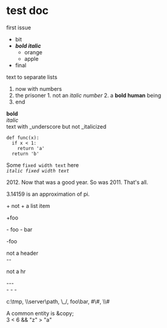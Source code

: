 #  test doc

first issue

  * bit
  * _**bold italic**_
    * orange
    * apple
  * final

text to separate lists

  1. now with numbers
  2. the prisoner
    1. not an _italic number_
    2. a **bold human** being
  3. end

**bold**  
_italic_  
text with \_underscore but not \_italicized  

    
    
    def func(x):
      if x < 1:
        return 'a'
      return 'b'
          

Some `fixed width text` here  
_`italic fixed width text`_

2012\. Now that was a good year. So was 2011. That's all.

3.14159 is an approximation of pi.

\+ not + a list item

+foo

\- foo - bar

-foo 

not a header  
\--

not a hr  
  
\---  
\- - -

c:\tmp, \\\server\path, \\\_/, foo\bar, \#\\\#, \\\\\#

A common entity is &amp;copy;  
3 &lt; 6 &amp;&amp; "z" &gt; "a"


